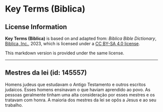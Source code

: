 # Key Terms (Biblica)

## License Information

**Key Terms (Biblica)** is based on and adapted from: _Biblica Bible Dictionary_, [Biblica, Inc.](https://www.biblica.com/), 2023, which is licensed under a [CC BY-SA 4.0 license](https://creativecommons.org/licenses/by-sa/4.0/legalcode.en).

This markdown version is provided under the same license.



--------------------------------

## Mestres da lei (id: 145557)

Homens judeus que estudavam o Antigo Testamento e outros escritos judaicos. Esses homens ensinavam o que haviam aprendido ao povo. As pessoas geralmente tinham uma alta consideração por esses mestres e os tratavam com honra. A maioria dos mestres da lei se opôs a Jesus e ao seu trabalho.


